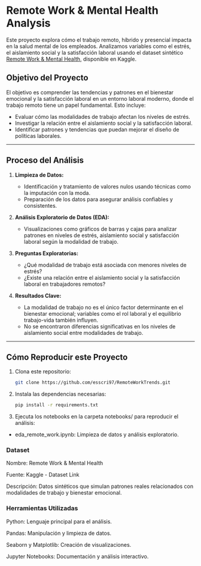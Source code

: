 # Remote Work & Mental Health Analysis

Este proyecto explora cómo el trabajo remoto, híbrido y presencial impacta en la salud mental de los empleados. Analizamos variables como el estrés, el aislamiento social y la satisfacción laboral usando el dataset sintético [Remote Work & Mental Health](https://www.kaggle.com/datasets/waqi786/remote-work-and-mental-health), disponible en Kaggle.

## Objetivo del Proyecto
El objetivo es comprender las tendencias y patrones en el bienestar emocional y la satisfacción laboral en un entorno laboral moderno, donde el trabajo remoto tiene un papel fundamental. Esto incluye:
- Evaluar cómo las modalidades de trabajo afectan los niveles de estrés.
- Investigar la relación entre el aislamiento social y la satisfacción laboral.
- Identificar patrones y tendencias que puedan mejorar el diseño de políticas laborales.

---

## Proceso del Análisis

1. **Limpieza de Datos:**
   - Identificación y tratamiento de valores nulos usando técnicas como la imputación con la moda.
   - Preparación de los datos para asegurar análisis confiables y consistentes.

2. **Análisis Exploratorio de Datos (EDA):**
   - Visualizaciones como gráficos de barras y cajas para analizar patrones en niveles de estrés, aislamiento social y satisfacción laboral según la modalidad de trabajo.

3. **Preguntas Exploratorias:**
   - ¿Qué modalidad de trabajo está asociada con menores niveles de estrés?
   - ¿Existe una relación entre el aislamiento social y la satisfacción laboral en trabajadores remotos?

4. **Resultados Clave:**
   - La modalidad de trabajo no es el único factor determinante en el bienestar emocional; variables como el rol laboral y el equilibrio trabajo-vida también influyen.
   - No se encontraron diferencias significativas en los niveles de aislamiento social entre modalidades de trabajo.

---

## Cómo Reproducir este Proyecto

1. Clona este repositorio:
   ```bash
   git clone https://github.com/esscri97/RemoteWorkTrends.git

2. Instala las dependencias necesarias:
    ```bash
    pip install -r requirements.txt

3. Ejecuta los notebooks en la carpeta notebooks/ para reproducir el análisis:

- eda_remote_work.ipynb: Limpieza de datos y análisis exploratorio.


### Dataset
Nombre: Remote Work & Mental Health

Fuente: Kaggle - Dataset Link

Descripción: Datos sintéticos que simulan patrones reales relacionados con modalidades de trabajo y bienestar emocional.

### Herramientas Utilizadas
Python: Lenguaje principal para el análisis.

Pandas: Manipulación y limpieza de datos.

Seaborn y Matplotlib: Creación de visualizaciones.

Jupyter Notebooks: Documentación y análisis interactivo.